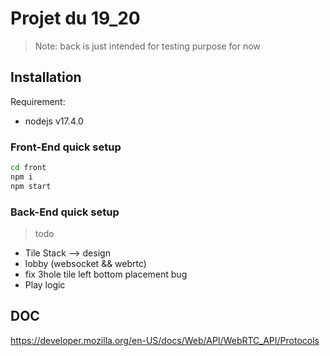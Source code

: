 # Projet du 19_20

>Note: back is just intended for testing purpose for now

## Installation

Requirement:
- nodejs v17.4.0


### Front-End quick setup
```bash
cd front
npm i
npm start
```

### Back-End quick setup
>todo
- Tile Stack --> design
- lobby (websocket && webrtc)
- fix 3hole tile left bottom placement bug
- Play logic

## DOC

https://developer.mozilla.org/en-US/docs/Web/API/WebRTC_API/Protocols